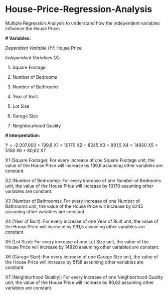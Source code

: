 # House-Price-Regression-Analysis
Multiple Regression Analysis to understand how the independent variables influence the House Price.

**# Variables:**

_Dependent Variable (Y)_: House Price

_Independent Variables (X)_:

1. Square Footage

2. Number of Bedrooms

3. Number of Bathrooms
   
4. Year of Built

5. Lot Size

6. Garage Size

7. Neighbourhood Quality

**# Interpretation:**

Y = -2.007.000 + 199,8 X1 + 10170 X2 + 8245 X3 + 991,5 X4 + 14920 X5 + 5158 X6 + 80,62 X7

X1 (Square Footage): For every increase of one Square Footage unit, the value of the House Price will increase by 199,8 assuming other variables are constant.

X2 (Number of Bedrooms): For every increase of one Number of Bedrooms unit, the value of the House Price will increase by 10170 assuming other variables are constant.

X3 (Number of Bathrooms): For every increase of one Number of Bathrooms unit, the value of the House Price will increase by 8245 assuming other variables are constant.

X4 (Year of Built): For every increase of one Year of Built unit, the value of the House Price will increase by 991,5 assuming other variables are constant.

X5 (Lot Size): For every increase of one Lot Size unit, the value of the House Price will increase by 14920 assuming other variables are constant.

X6 (Garage Size): For every increase of one Garage Size unit, the value of the House Price will increase by 5158 assuming other variables are constant.

X7 (Neighborhood Quality): For every increase of one Neighborhood Quality unit, the value of the House Price will increase by 80,62 assuming other variables are constant.
